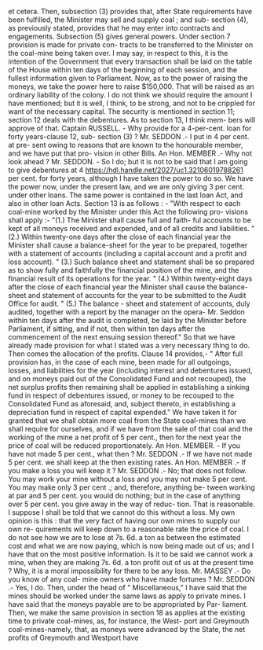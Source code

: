 et cetera. Then, subsection (3) provides that, after State requirements have been fulfilled, the Minister may sell and supply coal ; and sub- section (4), as previously stated, provides that he may enter into contracts and engagements. Subsection (5) gives general powers. Under section 7 provision is made for private con- tracts to be transferred to the Minister on the coal-mine being taken over. I may say, in respect to this, it is the intention of the Government that every transaction shall be laid on the table of the House within ten days of the beginning of each session, and the fullest information given to Parliament. Now, as to the power of raising the moneys, we take the power here to raise $150,000. That will be raised as an ordinary liability of the colony. I do not think we should require the amount I have mentioned; but it is well, I think, to be strong, and not to be crippled for want of the necessary capital. The security is mentioned in section 11; section 12 deals with the debentures. As to section 13, I think mem- bers will approve of that. Captain RUSSELL. - Why provide for a 4-per-cent. loan for forty years-clause 12, sub- section (3) ? Mr. SEDDON .- I put in 4 per cent. at pre- sent owing to reasons that are known to the honourable member, and we have put that pro- vision in other Bills. An Hon. MEMBER .- Why not look ahead ? Mr. SEDDON. - So I do; but it is not to be said that I am going to give debentures at 4 https://hdl.handle.net/2027/uc1.32106019788261 per cent. for forty years, although I have taken the power to do so. We have the power now, under the present law, and we are only giving 3 per cent. under other loans. The same power is contained in the last loan Act, and also in other loan Acts. Section 13 is as follows : - "With respect to each coal-mine worked by the Minister under this Act the following pro- visions shall apply :- "(1.) The Minister shall cause full and faith- ful accounts to be kept of all moneys received and expended, and of all credits and liabilities. "(2.) Within twenty-one days after the close of each financial year the Minister shall cause a balance-sheet for the year to be prepared, together with a statement of accounts (including a capital account and a profit and loss account). " (3.) Such balance sheet and statement shall be so prepared as to show fully and faithfully the financial position of the mine, and the financial result of its operations for the year. " (4.) Within twenty-eight days after the close of each financial year the Minister shall cause the balance-sheet and statement of accounts for the year to be submitted to the Audit Office for audit. " (5.) The balance - sheet and statement of accounts, duly audited, together with a report by the manager on the opera- Mr. Seddon within ten days after the audit is completed, be laid by the Minister before Parliament, if sitting, and if not, then within ten days after the commencement of the next ensuing session thereof." So that we have already made provision for what I stated was a very necessary thing to do. Then comes the allocation of the profits. Clause 14 provides,- " After full provision has, in the case of each mine, been made for all outgoings, losses, and liabilities for the year (including interest and debentures issued, and on moneys paid out of the Consolidated Fund and not recouped), the net surplus profits then remaining shall be applied in establishing a sinking fund in respect of debentures issued, or money to be recouped to the Consolidated Fund as aforesaid, and, subject thereto, in establishing a depreciation fund in respect of capital expended." We have taken it for granted that we shall obtain more coal from the State coal-mines than we shall require for ourselves, and if we have from the sale of that coal and the working of the mine a net profit of 5 per cent., then for the next year the price of coal will be reduced proportionately. An Hon. MEMBER. - If you have not made 5 per cent., what then ? Mr. SEDDON .- If we have not made 5 per cent. we shall keep at the then existing rates. An Hon. MEMBER .- If you make a loss you will keep it ? Mr. SEDDON .- No; that does not follow. You may work your mine without a loss and you may not make 5 per cent. You may make only 3 per cent .; and, therefore, anything be- tween working at par and 5 per cent. you would do nothing; but in the case of anything over 5 per cent. you give away in the way of reduc- tion. That is reasonable. I suppose I shall be told that we cannot do this without a loss. My own opinion is this : that the very fact of having our own mines to supply our own re- quirements will keep down to a reasonable rate the price of coal. I do not see how we are to lose at 7s. 6d. a ton as between the estimated cost and what we are now paying, which is now being made out of us; and I have that on the most positive information. Is it to be said we cannot work a mine, when they are making 7s. 6d. a ton profit out of us at the present time ? Why, it is a moral impossibility for there to be any loss. Mr. MASSEY .- Do you know of any coal- mine owners who have made fortunes ? Mr. SEDDON .- Yes, I do. Then, under the head of " Miscellaneous," I have said that the mines should be worked under the same laws as apply to private mines. I have said that the moneys payable are to be appropriated by Par- liament. Then, we make the same provision in section 18 as applies at the existing time to private coal-mines, as, for instance, the West- port and Greymouth coal-mines-namely, that, as moneys were advanced by the State, the net profits of Greymouth and Westport have 